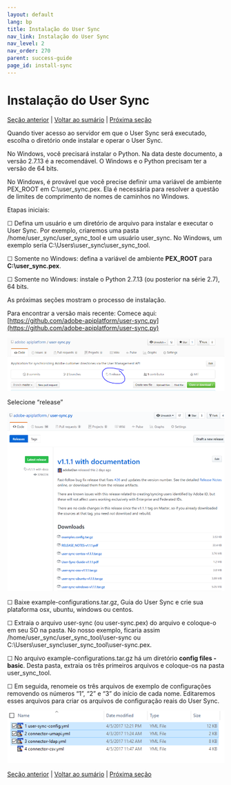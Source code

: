 ```yaml
---
layout: default
lang: bp
title: Instalação do User Sync
nav_link: Instalação do User Sync
nav_level: 2
nav_order: 270
parent: success-guide
page_id: install-sync
---
```


# Instalação do User Sync

[Seção anterior](identify_server.md) \| [Voltar ao sumário](index.md) \| [Próxima seção](setup_config_files.md)

Quando tiver acesso ao servidor em que o User Sync será executado, escolha o diretório onde instalar e operar o User Sync.

No Windows, você precisará instalar o Python.  Na data deste documento, a versão 2.7.13 é a recomendável.  O Windows e o Python precisam ter a versão de 64 bits.

No Windows, é provável que você precise definir uma variável de ambiente PEX_ROOT em C:\user_sync\.pex.  Ela é necessária para resolver a questão de limites de comprimento de nomes de caminhos no Windows.

Etapas iniciais:

&#9744; Defina um usuário e um diretório de arquivo para instalar e executar o User Sync.  Por exemplo, criaremos uma pasta /home/user_sync/user_sync_tool e um usuário user_sync.  No Windows, um exemplo seria C:\Users\user_sync\user_sync_tool.

&#9744; Somente no Windows: defina a variável de ambiente **PEX\_ROOT** para **C:\user_sync\.pex**.

&#9744; Somente no Windows: instale o Python 2.7.13 (ou posterior na série 2.7), 64 bits. 

As próximas seções mostram o processo de instalação.

Para encontrar a versão mais recente:  Comece aqui: 
[https://github.com/adobe-apiplatform/user-sync.py](https://github.com/adobe-apiplatform/user-sync.py)

![instalação](images/install_finding_releases.png)

Selecione “release”


![instalação2](images/install_release_screen.png)

&#9744; Baixe example-configurations.tar.gz, Guia do User Sync e crie sua plataforma osx, ubuntu, windows ou centos.

&#9744; Extraia o arquivo user-sync (ou user-sync.pex) do arquivo e coloque-o em seu SO na pasta.  No nosso exemplo, ficaria assim /home/user_sync/user_sync_tool/user-sync ou C:\Users\user_sync\user_sync_tool\user-sync.pex.

&#9744; No arquivo example-configurations.tar.gz há um diretório **config files - basic**.  Desta pasta, extraia os três primeiros arquivos e coloque-os na pasta user_sync_tool.  

&#9744; Em seguida, renomeie os três arquivos de exemplo de configurações removendo os números “1”, “2” e “3” do início de cada nome.  Editaremos esses arquivos para criar os arquivos de configuração reais do User Sync.



![instalação2](images/install_config_files.png)


[Seção anterior](identify_server.md) \| [Voltar ao sumário](index.md) \| [Próxima seção](setup_config_files.md)
